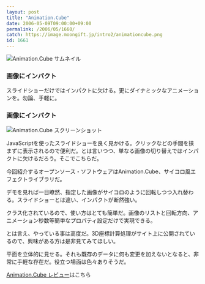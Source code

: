 ```yaml
---
layout: post
title: "Animation.Cube"
date: 2006-05-09T09:00:00+09:00
permalink: /2006/05/1660/
catch: https://image.moongift.jp/intro2/animationcube.png
id: 1661
---
```

 ![Animation.Cube サムネイル](https://image.moongift.jp/intro2/animationcube.t.png "Animation.Cube サムネイル")
  

### 画像にインパクト
  
スライドショーだけではインパクトに欠ける。更にダイナミックなアニメーションを。勿論、手軽に。  
<!--more-->  

### 画像にインパクト
  

![Animation.Cube スクリーンショット](https://image.moongift.jp/intro2/animationcube.png "Animation.Cube スクリーンショット")

  

JavaScriptを使ったスライドショーを良く見かける。クリックなどの手間を挟まずに表示されるので便利だ。とは言いつつ、単なる画像の切り替えではインパクトに欠けるだろう。そこでこちらだ。

  

今回紹介するオープンソース・ソフトウェアはAnimation.Cube、サイコロ風エフェクトライブラリだ。

  

デモを見れば一目瞭然、指定した画像がサイコロのように回転しつつ入れ替わる。スライドショーとは違い、インパクトが断然強い。

  

クラス化されているので、使い方はとても簡単だ。画像のリストと回転方向、アニメーション秒数等簡単なプロパティ設定だけで実現できる。

  

とは言え、やっている事は高度だ。3D座標計算処理がサイト上に公開されているので、興味がある方は是非見てみてほしい。

  

平面を立体的に見せる。それも既存のデータに何も変更を加えないとなると、非常に手軽な存在だ。役立つ場面は色々ありそうだ。

  

[Animation.Cube レビュー](http://oss.moongift.jp/review/i-1663.html)はこちら

